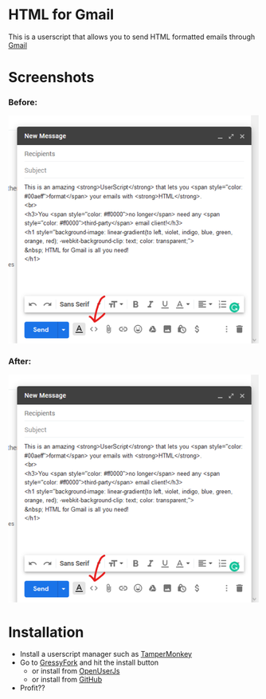 # HTML for Gmail

This is a userscript that allows you to send HTML formatted emails through [Gmail](https://mail.google.com/)

# Screenshots

### Before:
![Before](https://raw.githubusercontent.com/DeathHackz/HTML-for-Gmail/master/screenshots/before.png)

### After:
![After](https://raw.githubusercontent.com/DeathHackz/HTML-for-Gmail/master/screenshots/before.png)

# Installation

- Install a userscript manager such as [TamperMonkey](https://www.tampermonkey.net/)
- Go to [GressyFork](https://greasyfork.org/en/scripts/) and hit the install button
  - or install from [OpenUserJs](https://openuserjs.org/scripts/deathhackz/)
  - or install from [GitHub](https://raw.githubusercontent.com/DeathHackz/HTML-for-Gmail/master/src/HTML-for-Gmail.user.js)
- Profit??